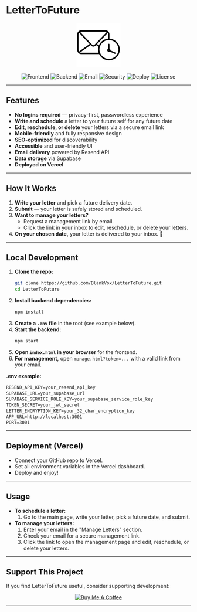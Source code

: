 # LetterToFuture

<p align="center">
  <img src="logo.png" alt="LetterToFuture Logo" width="120" />
</p>

<p align="center">
  <img src="https://img.shields.io/badge/frontend-HTML5%20%7C%20TailwindCSS%20%7C%20Alpine.js-blue?logo=html5&logoColor=white" alt="Frontend" />
  <img src="https://img.shields.io/badge/backend-Node.js%20%7C%20Express%20%7C%20Supabase-brightgreen?logo=node.js&logoColor=white" alt="Backend" />
  <img src="https://img.shields.io/badge/email-Resend-yellow?logo=gmail&logoColor=white" alt="Email" />
  <img src="https://img.shields.io/badge/security-AES--256%20Encryption-orange?logo=security&logoColor=white" alt="Security" />
  <img src="https://img.shields.io/badge/deploy-Vercel-black?logo=vercel" alt="Deploy" />
  <img src="https://img.shields.io/badge/license-MIT-blue" alt="License" />
</p>

---

##  Features

- **No logins required** — privacy-first, passwordless experience
- **Write and schedule** a letter to your future self for any future date
- **Edit, reschedule, or delete** your letters via a secure email link
- **Mobile-friendly** and fully responsive design
- **SEO-optimized** for discoverability
- **Accessible** and user-friendly UI
- **Email delivery** powered by Resend API
- **Data storage** via Supabase
- **Deployed on Vercel**

---

##  How It Works

1. **Write your letter** and pick a future delivery date.
2. **Submit** — your letter is safely stored and scheduled.
3. **Want to manage your letters?**
   - Request a management link by email.
   - Click the link in your inbox to edit, reschedule, or delete your letters.
4. **On your chosen date,** your letter is delivered to your inbox. 🎉

---

##  Local Development

1. **Clone the repo:**
   ```bash
   git clone https://github.com/BlankVox/LetterToFuture.git
   cd LetterToFuture
   ```
2. **Install backend dependencies:**
   ```bash
   npm install
   ```
3. **Create a `.env` file** in the root (see example below).
4. **Start the backend:**
   ```bash
   npm start
   ```
5. **Open `index.html` in your browser** for the frontend.
6. **For management,** open `manage.html?token=...` with a valid link from your email.

**.env example:**
```
RESEND_API_KEY=your_resend_api_key
SUPABASE_URL=your_supabase_url
SUPABASE_SERVICE_ROLE_KEY=your_supabase_service_role_key
TOKEN_SECRET=your_jwt_secret
LETTER_ENCRYPTION_KEY=your_32_char_encryption_key
APP_URL=http://localhost:3001
PORT=3001
```

---

##  Deployment (Vercel)
- Connect your GitHub repo to Vercel.
- Set all environment variables in the Vercel dashboard.
- Deploy and enjoy!

---

##  Usage

- **To schedule a letter:**
  1. Go to the main page, write your letter, pick a future date, and submit.
- **To manage your letters:**
  1. Enter your email in the "Manage Letters" section.
  2. Check your email for a secure management link.
  3. Click the link to open the management page and edit, reschedule, or delete your letters.

---

##  Support This Project

If you find LetterToFuture useful, consider supporting development:

<p align="center">
  <a href="https://www.buymeacoffee.com/tahir615" target="_blank"><img src="https://cdn.buymeacoffee.com/buttons/v2/default-yellow.png" alt="Buy Me A Coffee" height="50" ></a>
</p>

---
